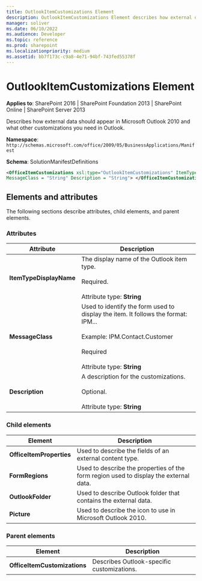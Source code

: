 ```yaml
---
title: OutlookItemCustomizations Element
description: OutlookItemCustomizations Element describes how external data should appear in Microsoft Outlook 2010 and what other customizations you need in Outlook.
manager: soliver
ms.date: 06/10/2022
ms.audience: Developer
ms.topic: reference
ms.prod: sharepoint
ms.localizationpriority: medium
ms.assetid: bb7f173c-c9a8-4e71-94bf-743fed55378f
---
```


# OutlookItemCustomizations Element

**Applies to**: SharePoint 2016 | SharePoint Foundation 2013 | SharePoint Online | SharePoint Server 2013

Describes how external data should appear in Microsoft Outlook 2010 and what other customizations you need in Outlook.

**Namespace**: `http://schemas.microsoft.com/office/2009/05/BusinessApplications/Manifest`

**Schema**: SolutionManifestDefinitions

```XML
<OfficeItemCustomizations xsl:type="OutlookItemCustomizations" ItemTypeDisplayName = "String" 
MessageClass = "String" Description = "String"> </OfficeItemCustomizations>
```

## Elements and attributes

The following sections describe attributes, child elements, and parent elements.

### Attributes

|Attribute|Description|
|---------|-----------|
|**ItemTypeDisplayName**|The display name of the Outlook item type.</br></br>Required.</br></br>Attribute type: **String**|
|**MessageClass**|Used to identify the form used to display the item. It follows the format: IPM...</br></br>Example: IPM.Contact.Customer</br></br>Required</br></br>Attribute type: **String**|
|**Description**|A description for the customizations.</br></br>Optional.</br></br>Attribute type: **String**|

### Child elements

|Element|Description|
|-------|-----------|
|**OfficeItemProperties**|Used to describe the fields of an external content type.|
|**FormRegions**|Used to describe the properties of the form region used to display the external data.|
|**OutlookFolder**|Used to describe Outlook folder that contains the external data.|
|**Picture**|Used to describe the icon to use in Microsoft Outlook 2010.|

### Parent elements

|Element|Description|
|-------|-----------|
|**OfficeItemCustomizations**|Describes Outlook-specific customizations.|








